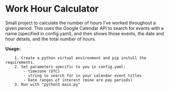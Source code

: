 # Work Hour Calculator

Small project to calculate the number of hours I've worked throughout a given period.
This uses the Google Calendar API to search for events with a name (specified in config.yaml),
and then shows those events, the date and hour details, and the total number of hours. 

**Usage:**

        1. Create a python virtual environment and pip install the requirements. 
        2. Set parameters specific to you in config.yaml:
            - timezone (UTC)
            - string to search for in your calendar event titles
            - Date ranges of interest (mine are pay periods)
        3. Run with "python3 main.py"
